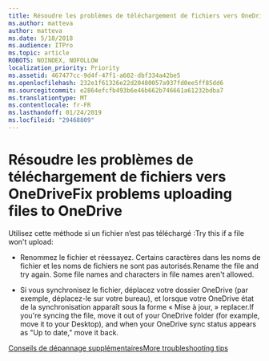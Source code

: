 ```yaml
---
title: Résoudre les problèmes de téléchargement de fichiers vers OneDrive
ms.author: matteva
author: matteva
ms.date: 5/18/2018
ms.audience: ITPro
ms.topic: article
ROBOTS: NOINDEX, NOFOLLOW
localization_priority: Priority
ms.assetid: 467477cc-9d4f-47f1-a602-dbf334a42be5
ms.openlocfilehash: 232e1f61326e22d20480057a937fd0ee5ff85dd6
ms.sourcegitcommit: e2864efcfb493b6e46b662b746661a61232bdba7
ms.translationtype: MT
ms.contentlocale: fr-FR
ms.lasthandoff: 01/24/2019
ms.locfileid: "29468809"
---
```

# <a name="fix-problems-uploading-files-to-onedrive"></a><span data-ttu-id="1c8a8-102">Résoudre les problèmes de téléchargement de fichiers vers OneDrive</span><span class="sxs-lookup"><span data-stu-id="1c8a8-102">Fix problems uploading files to OneDrive</span></span>

<span data-ttu-id="1c8a8-103">Utilisez cette méthode si un fichier n’est pas téléchargé :</span><span class="sxs-lookup"><span data-stu-id="1c8a8-103">Try this if a file won't upload:</span></span>
  
- <span data-ttu-id="1c8a8-p101">Renommez le fichier et réessayez. Certains caractères dans les noms de fichier et les noms de fichiers ne sont pas autorisés.</span><span class="sxs-lookup"><span data-stu-id="1c8a8-p101">Rename the file and try again. Some file names and characters in file names aren't allowed.</span></span> 
    
- <span data-ttu-id="1c8a8-106">Si vous synchronisez le fichier, déplacez votre dossier OneDrive (par exemple, déplacez-le sur votre bureau), et lorsque votre OneDrive état de la synchronisation apparaît sous la forme « Mise à jour, » replacer.</span><span class="sxs-lookup"><span data-stu-id="1c8a8-106">If you're syncing the file, move it out of your OneDrive folder (for example, move it to your Desktop), and when your OneDrive sync status appears as "Up to date," move it back.</span></span> 
    
[<span data-ttu-id="1c8a8-107">Conseils de dépannage supplémentaires</span><span class="sxs-lookup"><span data-stu-id="1c8a8-107">More troubleshooting tips</span></span>](https://go.microsoft.com/fwlink/?linkid=873155)
  

